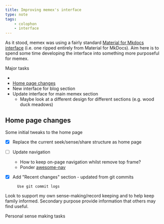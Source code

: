 ```yaml
---
title: Improving memex's interface
type: note
tags:
    - colophon
    - interface
---
```


As it stood, memex was using a fairly standard [Material for Mkdocs interface](https://squidfunk.github.io/mkdocs-material/getting-started/) (i.e. one ripped entirely from Material for MkDocs). Aim here is to spend some time developing the interface into something more purposeful for memex.

Major tasks

- 
- [Home page changes](#home-page-changes)
- New interface for blog section 
- Update interface for main memex section
    - Maybe look at a different design for different sections (e.g. wood duck meadows)

## Home page changes

Some initial tweaks to the home page

- [x] Replace the current seek/sense/share structure as home page
- [ ] Update navigation

    - How to keep on-page navigation whilst remove top frame?
    - Ponder [awesome-nav](https://lukasgeiter.github.io/mkdocs-awesome-nav/)
- [x] Add "Recent changes" section - updated from git commits

        Use git commit logs

Look to support my own sense-making/record keeping and to help keep family informed. Secondary purpose provide information that others may find useful.

Personal sense making tasks


